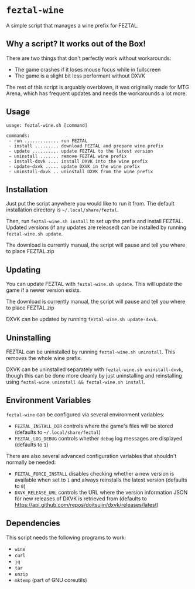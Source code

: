 # `feztal-wine`

A simple script that manages a wine prefix for FEZTAL.

## Why a script? It works out of the Box!

There are two things that don't perfectly work without workarounds:

- The game crashes if it loses mouse focus while in fullscreen
- The game is a slight bit less performant without DXVK

The rest of this script is arguably overblown, it was originally made for MTG
Arena, which has frequent updates and needs the workarounds a lot more.

## Usage

```
usage: feztal-wine.sh [command]

commands:
 - run ............. run FEZTAL
 - install ......... download FEZTAL and prepare wine prefix
 - update .......... update FEZTAL to the latest version
 - uninstall ....... remove FEZTAL wine prefix
 - install-dxvk .... install DXVK into the wine prefix
 - update-dxvk ..... update DXVK in the wine prefix
 - uninstall-dxvk .. uninstall DXVK from the wine prefix
```

## Installation

Just put the script anywhere you would like to run it from. The default
installation directory is `~/.local/share/feztal`.

Then, run `feztal-wine.sh install` to set up the prefix and install FEZTAL.
Updated versions (if any updates are released) can be installed by running
`feztal-wine.sh update`.

The download is currently manual, the script will pause and tell you where to
place FEZTAL.zip

## Updating

You can update FEZTAL with `feztal-wine.sh update`. This will
update the game if a newer version exists.

The download is currently manual, the script will pause and tell you where to
place FEZTAL.zip

DXVK can be updated by running `feztal-wine.sh update-dxvk`.

## Uninstalling

FEZTAL can be uninstalled by running
`feztal-wine.sh uninstall`. This removes the whole wine prefix.

DXVK can be uninstalled separately with `feztal-wine.sh uninstall-dxvk`, though
this can be done more cleanly by just uninstalling and reinstalling using
`feztal-wine uninstall && feztal-wine.sh install`.

## Environment Variables

`feztal-wine` can be configured via several environment variables:

- `FEZTAL_INSTALL_DIR` controls where the game's files will be stored (defaults to
  `~/.local/share/feztal`)
- `FEZTAL_LOG_DEBUG` controls whether `debug` log messages are displayed (defaults
  to `1`)

There are also several advanced configuration variables that shouldn't normally
be needed:

- `FEZTAL_FORCE_INSTALL` disables checking whether a new version is available when
  set to `1` and always reinstalls the latest version (defaults to `0`)
- `DXVK_RELEASE_URL` controls the URL where the version information JSON for new
  releases of DXVK is retrieved from (defaults to
  https://api.github.com/repos/doitsujin/dxvk/releases/latest)

## Dependencies

This script needs the following programs to work:

- `wine`
- `curl`
- `jq`
- `tar`
- `unzip`
- `mktemp` (part of GNU coreutils)
